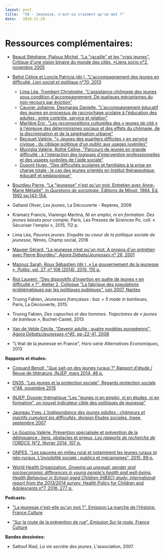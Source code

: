 ```yaml
---
layout: post
title:  "S9 - Jeunesse, n'est-­ce vraiment qu'un mot ?"
date:   2016-11-29
---
```

# Ressources complémentaires:

- [Beaud Stéphane, Pialoux Michel, "La "racaille" et les "vrais jeunes". Critique d'une vision binaire du monde des cités, *Liens socio n°2, novembre 2005](www.liens-socio.org/IMG/pdf/dossiers_liens_socio_02_beaud_pialoux.pdf)

- [Bellot Céline et Loncle Patricia (dir.), "L'accompagnement des jeunes en difficulté, *Lien social et politique* n°70, 2013](http://id.erudit.org/iderudit/1021152ar?integral=oui/)


	- [Lima Léa, Trombert Christophe, "L'assistance-chômage des jeunes sous condition d'accompagnement. De quelques mécanismes du non-recours par éviction"](http://id.erudit.org/iderudit/1021154ar?integral=oui)
	- [Cauvier Johanne, Desmarais Danielle, "L'accompagnement éducatif des jeunes en processus de raccrochage scolaire à l'éducation des adultes : entre contrôle, service et relation"](http://id.erudit.org/iderudit/1021155ar?integral=oui)
	- [Marlière Eric, "Les recompositions culturelles des « jeunes de cité » à l'épreuve des déterminismes sociaux et des effets du chômage, de la discrimination et de la ségrégation urbaine"](http://id.erudit.org/iderudit/1021158ar?integral=oui)
	- [Becquet Valérie, "« Jeunes des quartiers difficiles » en service civique : du ciblage politique d'un public aux usages juvéniles"](http://id.erudit.org/iderudit/1021159ar?integral=oui)
	- [Muniglia Valérie, Rothé Céline, "Parcours de jeunes en grande difficulté : à l'interaction des logiques d'intervention professionnelles et des usages juvéniles de l'aide sociale"](http://id.erudit.org/iderudit/1021161ar?integral=oui)
	- [Dupont Hugo, "Des difficultés scolaires et familiales à la prise en charge totale : le cas des jeunes orientés en Institut thérapeutique, éducatif et pédagogique"](http://id.erudit.org/iderudit/1021165ar?integral=oui)
		

- [Bourdieu Pierre, "La "jeunesse" n'est qu'un mot. Entretien avec Anne-Marie Métailié", in *Questions de sociologie*, Éditions de Minuit, 1984. Ed. 1992 pp.143-154.](http://www.homme-moderne.org/societe/socio/bourdieu/questions/jeuness.html)

- Galland Oliver, *Les jeunes*, La Découverte - Repères, 2009

- Kramarz Francis, Viarengo Martina, *Ni en emploi, ni en formation. Des jeunes laissés pour compte*, Paris, Les Presses de Sciences Po, coll. « Sécuriser l'emploi », 2015, 112 p.

- Lima Léa, *Pauvres jeunes. Enquête au coeur de la politique sociale de jeunesse*, Nîmes, Champ social, 2016 

- [Mauger Gérard, "La jeunesse n’est qu'un mot. A propos d'un entretien avec Pierre Bourdieu", *Agora Débats/Jeunesses* n° 26, 2001](http://www.persee.fr/doc/agora_1268-5666_2001_num_26_1_1924)

- [Mazouz Sarah, Roux Sébastien (dir.), « Le gouvernement de la jeunesse », *Politix*, vol. 27, n° 108 (2014), 2015, 110 p.](http://www.cairn.info/revue-politix-2014-4.html)

- [Riot Laurent, "Des dispositifs d’insertion en quête de jeunes « en difficulté » ?", Atelier 2, Colloque "La fabrique des populations problématiques par les politiques publiques", juin 2007, Nantes](http://www.msh.univ-nantes.fr/servlet/com.univ.collaboratif.utils.LectureFichiergw?CODE_FICHIER=1180684993752&ID_FICHE=1327)

- Truong Fabien, *Jeunesses françaises : bac + 5 made in banlieues*, Paris, La Découverte, 2015.

- Truong Fabien, *Des capuches et des hommes. Trajectoires de « jeunes de banlieue »*, Buchet-Castel, 2013

- [Van de Velde Cécile, "Devenir adulte : quatre modèles européenns", *Agora Débats/Jeunesses n°45*, pp-22-41, 2008](http://www.ressourcesjeunesse.fr/Devenir-adulte-quatre-modeles.html)

- "L'état de la jeunesse en France", *Hors-série Alternatives Economiques*, 2013


**Rapports et études:**

- [Coquard Benoît, "Que sait-on des jeunes ruraux ?" Rapport d'étude / Revue de littérature, INJEP, mars 2014, 46 p.](http://www.injep.fr/veille/que-sait-des-jeunes-ruraux-8419.html)

- [EN3S, "Les jeunes et la protection sociale", Regards protection sociale n°48, novembre 2015](http://en3s.fr/spip.php?action=acceder_document&arg=3874&cle=890f4e905c1f08247079e33eafa42a7d9acbbc9a&file=pdf/regards_no48-web-2.pdf)

- [INJEP, Dossier thématique "Les "jeunes ni en emploi, ni en études, ni en formation", un nouvel indicateur cible des politiques de jeunesse"](http://www.injep.fr/article/les-jeunes-ni-en-emploi-ni-en-etudes-ni-en-formation-un-nouvel-indicateur-cible-des)

- [Jauneau Yves, *L’indépendance des jeunes adultes : chômeurs et inactifs cumulent les difficultés*, division Etudes sociales, Insee, septembre 2007](http://www.insee.fr/fr/themes/document.asp?ref_id=ip1156)

- [Le Goaziou Valérie, Prévention spécialisée et prévention de la délinquance : liens, obstacles et enjeux, *Les rapports de recherche de l’ORDCS*, N°2, février 2014, 107 p.](http://ordcs.mmsh.univ-aix.fr/publications/Documents/Rapport_recherche_ORDCS_N2.pdf)

- [ONPES, "Les pauvres en milieu rural et notamment les jeunes ruraux et néo-ruraux. L’invisibilité sociale : publics et mécanismes", 2015, 89 p.](http://www.onpes.gouv.fr/IMG/pdf/Jeunes_ruraux_et_neo-ruraux_Rapport_final.pdf)

- [World Health Organization, *Growing up unequal: gender and socioeconomic differences in young people's health and well-being. Health Behaviour in School-aged Children (HBSC) study: international report from the 2013/2014 survey*, Health Policy for Children and Adolescents n°7, 2016, 277 p.](http://www.euro.who.int/en/health-topics/Life-stages/child-and-adolescent-health/health-behaviour-in-school-aged-children-hbsc/growing-up-unequal-gender-and-socioeconomic-differences-in-young-peoples-health-and-well-being.-health-behaviour-in-school-aged-children-hbsc-study-international-report-from-the-20132014-survey)


**Podcasts:**

- ["La jeunesse n'est-elle qu'un mot ?", Emission La marche de l'Histoire, France Culture](https://www.franceinter.fr/emissions/la-marche-de-l-histoire/la-marche-de-l-histoire-10-mars-2016)

- ["Sur la route de la prévention de rue", *Emission Sur la route*, France Culture](https://www.franceculture.fr/emissions/sur-la-route/sur-la-route-de-la-prevention-de-rue?xtmc=jeunes&xtnp=1&xtcr=14)

**Bandes dessinées:**

- Sattouf Riad, *La vie secrète des jeunes*, L'association, 2007.

